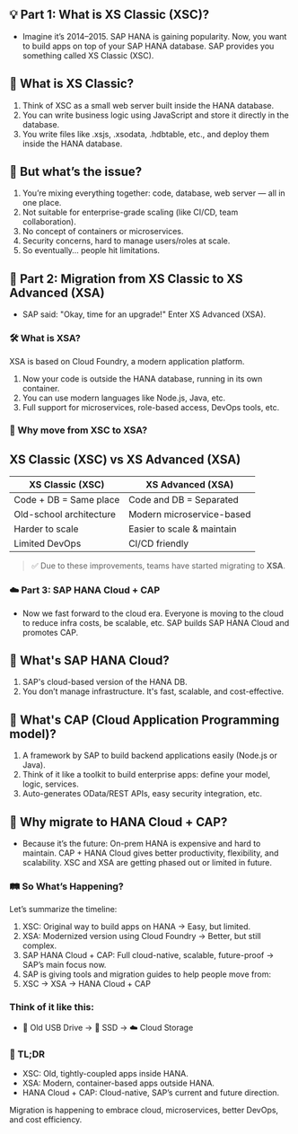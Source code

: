 ## 💡 Part 1: What is XS Classic (XSC)?
- Imagine it’s 2014–2015. SAP HANA is gaining popularity. Now, you want to build apps on top of your SAP HANA database. SAP provides you something called XS Classic (XSC).

## 🧱 What is XS Classic?

1. Think of XSC as a small web server built inside the HANA database.
2. You can write business logic using JavaScript and store it directly in the database.
3. You write files like .xsjs, .xsodata, .hdbtable, etc., and deploy them inside the HANA database.

## 🚫 But what’s the issue?

1. You’re mixing everything together: code, database, web server — all in one place.
2. Not suitable for enterprise-grade scaling (like CI/CD, team collaboration).
3. No concept of containers or microservices.
4. Security concerns, hard to manage users/roles at scale.
5. So eventually… people hit limitations.

## 🔁 Part 2: Migration from XS Classic to XS Advanced (XSA)

- SAP said: "Okay, time for an upgrade!" Enter XS Advanced (XSA).

### 🛠️ What is XSA?

XSA is based on Cloud Foundry, a modern application platform.
1. Now your code is outside the HANA database, running in its own container.
2. You can use modern languages like Node.js, Java, etc.
3. Full support for microservices, role-based access, DevOps tools, etc.

### 🎯 Why move from XSC to XSA?

## XS Classic (XSC) vs XS Advanced (XSA)

| XS Classic (XSC)             | XS Advanced (XSA)            |
|-----------------------------|------------------------------|
| Code + DB = Same place      | Code and DB = Separated      |
| Old-school architecture     | Modern microservice-based    |
| Harder to scale             | Easier to scale & maintain   |
| Limited DevOps              | CI/CD friendly               |

> ✅ Due to these improvements, teams have started migrating to **XSA**.


### ☁️ Part 3: SAP HANA Cloud + CAP
- Now we fast forward to the cloud era. Everyone is moving to the cloud to reduce infra costs, be scalable, etc. SAP builds SAP HANA Cloud and promotes CAP.

## 🧭 What's SAP HANA Cloud?

1. SAP's cloud-based version of the HANA DB.
2. You don’t manage infrastructure. It's fast, scalable, and cost-effective.

## 🚀 What's CAP (Cloud Application Programming model)?

1. A framework by SAP to build backend applications easily (Node.js or Java).
2. Think of it like a toolkit to build enterprise apps: define your model, logic, services.
3. Auto-generates OData/REST APIs, easy security integration, etc.

## 🔄 Why migrate to HANA Cloud + CAP?

- Because it’s the future:
On-prem HANA is expensive and hard to maintain.
CAP + HANA Cloud gives better productivity, flexibility, and scalability.
XSC and XSA are getting phased out or limited in future.

### 🛤️ So What’s Happening?

Let’s summarize the timeline:

1. XSC: Original way to build apps on HANA → Easy, but limited.
2. XSA: Modernized version using Cloud Foundry → Better, but still complex.
3. SAP HANA Cloud + CAP: Full cloud-native, scalable, future-proof → SAP’s main focus now.
4. SAP is giving tools and migration guides to help people move from:
5. XSC → XSA → HANA Cloud + CAP

### Think of it like this:
- 💾 Old USB Drive → 🔌 SSD → ☁️ Cloud Storage


### 🧠 TL;DR

- XSC: Old, tightly-coupled apps inside HANA.
- XSA: Modern, container-based apps outside HANA.
- HANA Cloud + CAP: Cloud-native, SAP’s current and future direction.

Migration is happening to embrace cloud, microservices, better DevOps, and cost efficiency.